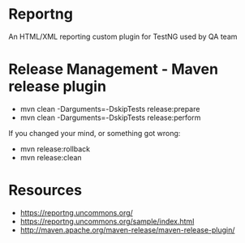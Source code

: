 # Reportng
An HTML/XML reporting custom plugin for TestNG used by QA team

# Release Management - Maven release plugin
- mvn clean -Darguments=-DskipTests release:prepare
- mvn clean -Darguments=-DskipTests release:perform

If you changed your mind, or something got wrong:
- mvn release:rollback
- mvn release:clean

# Resources
- https://reportng.uncommons.org/
- https://reportng.uncommons.org/sample/index.html
- http://maven.apache.org/maven-release/maven-release-plugin/
